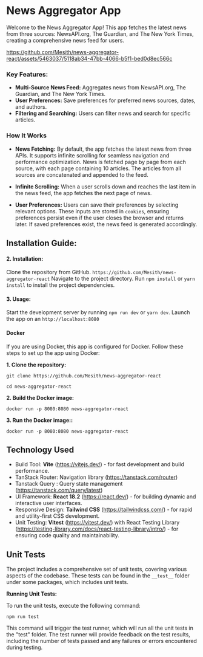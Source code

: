 
# News Aggregator App

Welcome to the News Aggregator App! This app fetches the latest news from three sources: NewsAPI.org, The Guardian, and The New York Times, creating a comprehensive news feed for users.



https://github.com/Mesith/news-aggregator-react/assets/5463037/5118ab34-47bb-4066-b5f1-bed0d8ec566c



### Key Features:
- **Multi-Source News Feed:** Aggregates news from NewsAPI.org, The Guardian, and The New York Times.
- **User Preferences:** Save preferences for preferred news sources, dates, and authors.
- **Filtering and Searching:** Users can filter news and search for specific articles.

### How It Works
- **News Fetching:** By default, the app fetches the latest news from three APIs. It supports infinite scrolling for seamless navigation and performance optimization. News is fetched page by page from each source, with each page containing 10 articles. The articles from all sources are concatenated and appended to the feed.

- **Infinite Scrolling:** When a user scrolls down and reaches the last item in the news feed, the app fetches the next page of news.

- **User Preferences:** Users can save their preferences by selecting relevant options. These inputs are stored in `cookies`, ensuring preferences persist even if the user closes the browser and returns later. If saved preferences exist, the news feed is generated accordingly.

## Installation Guide:

#### 2. Installation:

Clone the repository from GitHub.
`https://github.com/Mesith/news-aggregator-react`
Navigate to the project directory.
Run `npm install` or `yarn install` to install the project dependencies.

#### 3. Usage:

Start the development server by running `npm run dev` or `yarn dev`.
Launch the app on an `http://localhost:8080`
#### **Docker**
If you are using Docker, this app is configured for Docker. Follow these steps to set up the app using Docker:

**1. Clone the repository:**

`git clone https://github.com/Mesith/news-aggregator-react`

`cd news-aggregator-react`

**2. Build the Docker image:**

`docker run -p 8080:8080 news-aggregator-react`

**3. Run the Docker image::**

`docker run -p 8080:8080 news-aggregator-react`
## Technology Used

- Build Tool: **Vite** (https://vitejs.dev/) - for fast development and build performance.
- TanStack Router: Navigation library (https://tanstack.com/router)
- Tanstack Query : Query state management (https://tanstack.com/query/latest)
- UI Framework: **React 18.2** (https://react.dev/) - for building dynamic and interactive user interfaces.
- Responsive Design: **Tailwind CSS** (https://tailwindcss.com/) - for rapid and utility-first CSS development.
- Unit Testing: **Vitest** (https://vitest.dev/) with React Testing Library (https://testing-library.com/docs/react-testing-library/intro/) - for ensuring code quality and maintainability.

## Unit Tests
The project includes a comprehensive set of unit tests, covering various aspects of the codebase. These tests can be found in the `__test__` folder under some packages, which includes unit tests.

**Running Unit Tests:**

To run the unit tests, execute the following command:

```
npm run test
```

This command will trigger the test runner, which will run all the unit tests in the "test" folder. The test runner will provide feedback on the test results, including the number of tests passed and any failures or errors encountered during testing.
